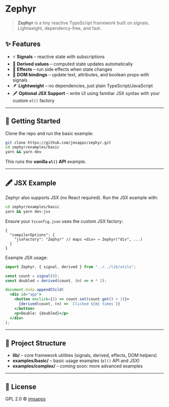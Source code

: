 # Zephyr

> **Zephyr** is a tiny reactive TypeScript framework built on signals.
> Lightweight, dependency-free, and fast.

## ✨ Features

- ⚡ **Signals** – reactive state with subscriptions
- 🔄 **Derived values** – computed state updates automatically
- 🎯 **Effects** – run side effects when state changes
- 🧩 **DOM bindings** – update text, attributes, and boolean props with signals
- 🪶 **Lightweight** – no dependencies, just plain TypeScript/JavaScript
- 🖋 **Optional JSX Support** – write UI using familiar JSX syntax with your custom `el()` factory

---

## 🚀 Getting Started

Clone the repo and run the basic example:

```bash
git clone https://github.com/jmsapps/zephyr.git
cd zephyr/examples/basic
yarn && yarn dev
```

This runs the **vanilla `el()` API** example.

---

## 🖋 JSX Example

Zephyr also supports JSX (no React required). Run the JSX example with:

```bash
cd zephyr/examples/basic
yarn && yarn dev-jsx
```

Ensure your `tsconfig.json` uses the custom JSX factory:

```jsonc
{
  "compilerOptions": {
    "jsxFactory": "Zephyr" // maps <div> → Zephyr("div", ...)
  }
}
```

Example JSX usage:

```jsx
import Zephyr, { signal, derived } from "../../lib/utils";

const count = signal(0);
const doubled = derived(count, (n) => n * 2);

document.body.appendChild(
  <div id="app">
    <button onclick={() => count.set(count.get() + 1)}>
      {derived(count, (n) => `Clicked ${n} times`)}
    </button>
    <p>Double: {doubled}</p>
  </div>
);
```

---

## 📂 Project Structure

- **lib/** – core framework utilities (signals, derived, effects, DOM helpers)
- **examples/basic/** – basic usage examples (`el()` API and JSX)
- **examples/complex/** – coming soon: more advanced examples

---

## 📝 License

GPL 2.0 © [jmsapps](https://github.com/jmsapps)
